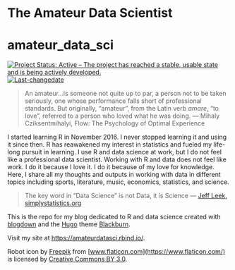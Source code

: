 The Amateur Data Scientist
================

<!-- README.md is generated from README.Rmd. Please edit that file -->

# amateur\_data\_sci

<!-- badges: start -->

[![Project Status: Active – The project has reached a stable, usable
state and is being actively
developed.](https://www.repostatus.org/badges/latest/active.svg)](https://www.repostatus.org/#active)
[![Last-changedate](https://img.shields.io/badge/last%20change-2019--05--15-yellowgreen.svg)](/commits/master)
<!-- badges: end -->

> An amateur…is someone not quite up to par, a person not to be taken
> seriously, one whose performance falls short of professional
> standards. But originally, “amateur”, from the Latin verb *amare*, “to
> love”, referred to a person who loved what he was doing. — Mihaly
> Cziksentmihalyi, Flow: The Psychology of Optimal Experience

I started learning R in November 2016. I never stopped learning it and
using it since then. R has reawakened my interest in statistics and
fueled my life-long pursuit in learning. I use R and data science at
work, but I do not feel like a professional data scientist. Working with
R and data does not feel like work. I do it because I love it. I do it
because of my love for knowledge. Here, I share all my thoughts and
outputs in working with data in different topics including sports,
literature, music, economics, statistics, and science.

> The key word in “Data Science” is not Data, it is Science — [Jeff
> Leek,
> simplystatistics.org](https://simplystatistics.org/2013/12/12/the-key-word-in-data-science-is-not-data-it-is-science/)

This is the repo for my blog dedicated to R and data science created
with [blogdown](https://bookdown.org/yihui/blogdown/) and the
[Hugo](https://gohugo.io/) theme
[Blackburn](https://themes.gohugo.io/blackburn/).

Visit my site at <https://amateurdatasci.rbind.io/>.

Robot icon by [Freepik](http://www.freepik.com) from
[www.flaticon.com](https://www.flaticon.com/) is licensed by [Creative
Commons BY 3.0](http://creativecommons.org/licenses/by/3.0/).
